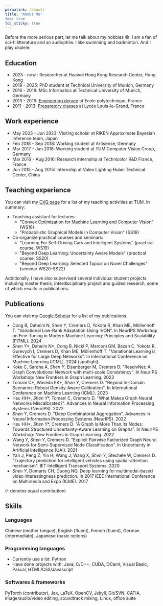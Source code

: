 ```yaml
---
permalink: /about/
title: "About Me"
toc: true
toc_sticky: true
---
```


Before the more serious part, let me talk about my hobbies :smile:: I am a fan of sci-fi litterature and an audiophile. I like swimming and badminton. And I play ukulele.

## Education

- 2025 - now : Researcher at Huawei Hong Kong Research Center, Hong Kong
- 2018 - 2025: PhD student at Technical University of Munich, Germany
- 2016 - 2018: MSc Informatics at Technical University of Munich, Germany
- 2013 - 2016: [Engineering degree](https://en.wikipedia.org/wiki/Dipl%C3%B4me_d%27Ing%C3%A9nieur) at École polytechnique, France
- 2011 - 2013: [Preparatory classes](https://en.wikipedia.org/wiki/Classe_pr%C3%A9paratoire_aux_grandes_%C3%A9coles) at Lycée Louis-le-Grand, France

## Work experience
- May 2023 - Jun 2023: Visiting scholar at RIKEN Approximate Bayesian Inference team, Japan
- Feb 2018 - Sep 2018: Working student at Artisense, Germany
- Mar 2017 - Jan 2018: Working student at TUM Computer Vision Group, Germany
- Mar 2016 - Aug 2016: Research internship at Technicolor R&D France, France
- Jun 2015 - Aug 2015: Internship at Valeo Lighting Hubei Technical Center, China


## Teaching experience

You can visit my [CVG page](https://cvg.cit.tum.de/members/sheny#teaching) for a list of my teaching activities at TUM. In summary:

- Teaching assistant for lectures: 
  - "Convex Optimization for Machine Learning and Computer Vision" (WS18)
  - "Probabilistic Graphical Models in Computer Vision" (SS19)
- Co-organize practical courses and seminars:
  - "Learning For Self-Driving Cars and Intelligent Systems" (practical course, WS19)
  - "Beyond Deep Learning: Uncertainty Aware Models" (practical course, SS20)
  - "Beyond Deep Learning: Selected Topics on Novel Challenges" (seminar WS20-SS22)

Additionally, I have also supervised several individual student projects including master thesis, interdisciplinary project and guided research, some of which results in publications.

## Publications

You can visit my [Google Scholar](https://scholar.google.com/citations?user=apVTXosAAAAJ&hl=en) for a list of my publications.

- Cong B, Daheim N, Shen Y, Cremers D, Yokota R, Khan ME, Möllenhoff T. "Variational Low-Rank Adaptation Using IVON". In NeurIPS Workshop on Fine-Tuning in Modern Machine Learning: Principles and Scalability (FITML). 2024
- *Shen Y\**, Daheim N\*, Cong B, Nickl P, Marconi GM, Bazan C, Yokota R, Gurevych I, Cremers D, Khan ME, Möllenhoff T. "Variational Learning is Effective for Large Deep Networks". In International Conference on Machine Learning (ICML). 2024 (spotlight)
- Koke C, Saroha A, *Shen Y*, Eisenberger M, Cremers D. "ResolvNet: A Graph Convolutional Network with multi-scale Consistency". In NeurIPS Workshop: New Frontiers in Graph Learning. 2023
- Tomani C\*, Waseda FK\*, *Shen Y*, Cremers D. "Beyond In-Domain Scenarios: Robust Density-Aware Calibration". In International Conference on Machine Learning (ICML). 2023
- Hsu HH\*, *Shen Y*\*, Tomani C, Cremers D. "What Makes Graph Neural Networks Miscalibrated?". Advances in Neural Information Processing Systems (NeurIPS). 2022
- *Shen Y*, Cremers D. "Deep Combinatorial Aggregation". Advances in Neural Information Processing Systems (NeurIPS). 2022
- Hsu HH\*, *Shen Y*\*, Cremers D. "A Graph Is More Than Its Nodes: Towards Structured Uncertainty-Aware Learning on Graphs". In NeurIPS Workshop: New Frontiers in Graph Learning. 2022
- Wang Y, *Shen Y*, Cremers D. "Explicit Pairwise Factorized Graph Neural Network for Semi-Supervised Node Classification". In Uncertainty in Artificial Intelligence (UAI). 2021 
- Yan J, Peng Z, Yin H, Wang J, Wang X, *Shen Y*, Stechele W, Cremers D. "Trajectory prediction for intelligent vehicles using spatial‐attention mechanism". IET Intelligent Transport Systems. 2020
- *Shen Y*, Demarty CH, Duong NQ. Deep learning for multimodal-based video interestingness prediction. In 2017 IEEE International Conference on Multimedia and Expo (ICME). 2017

(`*` denotes equal contribution)

## Skills

### Languages 

Chinese (mother tongue), English (fluent), French (fluent), German (intermediate), Japanese (basic notions)

### Programming languages
- Currently use a lot: Python
- Have done projects with: Java, C/C++, CUDA, OCaml, Visual Basic, Pascal, HTML/CSS/Javascript

### Softwares & frameworks

PyTorch (contributor), Jax, LaTeX, OpenCV, Jekyll, Git/SVN, CATIA, image/audio/video editing, soundtrack mixing, Linux, office suite
